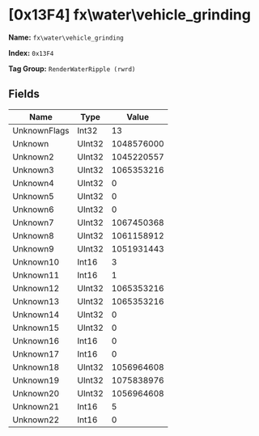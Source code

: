 # [0x13F4] fx\water\vehicle_grinding

**Name:** ```fx\water\vehicle_grinding```

**Index:** ```0x13F4```

**Tag Group:** ```RenderWaterRipple (rwrd)```

## Fields

Name	| Type	| Value
---	|---	|---	|
UnknownFlags	|Int32	|13
Unknown	|UInt32	|1048576000
Unknown2	|UInt32	|1045220557
Unknown3	|UInt32	|1065353216
Unknown4	|UInt32	|0
Unknown5	|UInt32	|0
Unknown6	|UInt32	|0
Unknown7	|UInt32	|1067450368
Unknown8	|UInt32	|1061158912
Unknown9	|UInt32	|1051931443
Unknown10	|Int16	|3
Unknown11	|Int16	|1
Unknown12	|UInt32	|1065353216
Unknown13	|UInt32	|1065353216
Unknown14	|UInt32	|0
Unknown15	|UInt32	|0
Unknown16	|Int16	|0
Unknown17	|Int16	|0
Unknown18	|UInt32	|1056964608
Unknown19	|UInt32	|1075838976
Unknown20	|UInt32	|1056964608
Unknown21	|Int16	|5
Unknown22	|Int16	|0


